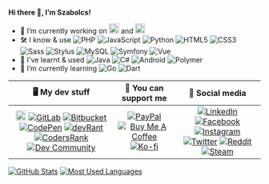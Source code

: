 **Hi there :wave:, I’m Szabolcs!**

- :telescope: I’m currently working on
[<img src="https://gazmag.hu/icon/logo-long.svg" alt="GazMag" height="20">](https://gazmag.hu) and
[<img src="https://tezis.hu/assets/img/logo-long.svg" alt="GazMag" height="20">](https://tezis.hu)
- :hammer_and_wrench: I know & use
![PHP](https://img.shields.io/badge/-PHP-777BB4?logo=php&logoColor=white)
![JavaScript](https://img.shields.io/badge/-JavaScript-F7DF1E?logo=javascript&logoColor=black)
![Python](https://img.shields.io/badge/-Python-3776AB?logo=python&logoColor=white)
![HTML5](https://img.shields.io/badge/-HTML5-E34F26?logo=html5&logoColor=white)
![CSS3](https://img.shields.io/badge/-CSS3-1572B6?logo=css3&logoColor=white)
![Sass](https://img.shields.io/badge/-Sass-C69?logo=sass&logoColor=white)
![Stylus](https://img.shields.io/badge/-Stylus-333?logo=stylus&logoColor=white)
![MySQL](https://img.shields.io/badge/-MySQL-4479A1?logo=mysql&logoColor=white)
![Symfony](https://img.shields.io/badge/-Symfony-black?logo=symfony&logoColor=white)
![Vue](https://img.shields.io/badge/-Vue-4FC08D?logo=vue.js&logoColor=white)
- :thought_balloon: I've learnt & used
![Java](https://img.shields.io/badge/-Java-007396?logo=java&logoColor=white)
![C#](https://img.shields.io/badge/-C%23-239120?logo=c-sharp&logoColor=white)
![Android](https://img.shields.io/badge/-Android-3DDC84?logo=android&logoColor=white)
![Polymer](https://img.shields.io/badge/-Polymer-FF4470?logo=polymer-project&logoColor=white)
- :seedling: I’m currently learning
![Go](https://img.shields.io/badge/-Go-00ADD8?logo=go&logoColor=white)
![Dart](https://img.shields.io/badge/-Dart-0175C2?logo=dart&logoColor=white)

| :desktop_computer: My dev stuff | :money_with_wings: You can support me | :busts_in_silhouette: Social media |
|:-:|:-:|:-:|
| [<img src="https://shadesoft.dev/logo-square.svg" alt="ShadeSoft" height="20">](https://shadesoft.dev) [![GitLab](https://img.shields.io/badge/-GitLab-FCA121?logo=gitlab&logoColor=white)](https://gitlab.com/d3vy) [![Bitbucket](https://img.shields.io/badge/-Bitbucket-0052CC?logo=bitbucket&logoColor=white)](https://bitbucket.org/d3vy) [![CodePen](https://img.shields.io/badge/-CodePen-black?logo=codepen&logoColor=white)](https://codepen.io/d3vy) [![devRant](https://img.shields.io/badge/-devRant-F99A66?logo=devrant&logoColor=white)](https://devrant.com/users/arnyek) [![CodersRank](https://img.shields.io/badge/-CodersRank-67A4AC?logo=codersrank&logoColor=white)](https://profile.codersrank.io/user/d3vy) [![Dev Community](https://img.shields.io/badge/-Dev%20Community-0A0A0A?logo=dev.to&logoColor=white)](https://dev.to/d3vy) | [![PayPal](https://img.shields.io/badge/-PayPal-00457C?logo=paypal&logoColor=white)](https://paypal.me/ShadeSoft) [![Buy Me A Coffee](https://img.shields.io/badge/-Buy%20Me%20A%20Coffee-FD0?logo=buy-me-a-coffee&logoColor=black)](https://www.buymeacoffee.com/ShadeSoft) [![Ko-fi](https://img.shields.io/badge/-Ko--fi-F16061?logo=ko-fi&logoColor=white)](https://ko-fi.com/arnyek) | [![LinkedIn](https://img.shields.io/badge/-LinkedIn-0077B5?logo=linkedin&logoColor=white)](https://www.linkedin.com/in/suranyi91) [![Facebook](https://img.shields.io/badge/-Facebook-1877F2?logo=facebook&logoColor=white)](https://www.facebook.com/1arnyek) [![Instagram](https://img.shields.io/badge/-Instagram-E4405F?logo=instagram&logoColor=white)](https://www.instagram.com/1arnyek) [![Twitter](https://img.shields.io/badge/-Twitter-1DA1F2?logo=twitter&logoColor=white)](https://twitter.com/1arnyek) [![Reddit](https://img.shields.io/badge/-Reddit-FF4500?logo=reddit&logoColor=white)](https://www.reddit.com/user/1arnyek) [![Steam](https://img.shields.io/badge/-Steam-black?logo=steam&logoColor=white)](https://steamcommunity.com/id/1arnyek) |

[![GitHub Stats](https://github-readme-stats.vercel.app/api?username=d3vy&show_icons=true&theme=dark)](https://github.com/d3vy)
[![Most Used Languages](https://github-readme-stats.vercel.app/api/top-langs/?username=d3vy&layout=compact&theme=dark)](https://github.com/d3vy)
